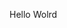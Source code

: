 Hello Wolrd












































































































































































































































